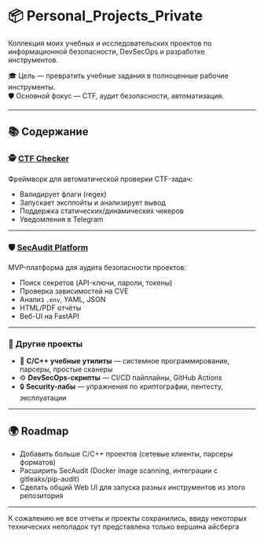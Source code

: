 # 📦 Personal_Projects_Private

Коллекция моих учебных и исследовательских проектов по информационной безопасности, DevSecOps и разработке инструментов.

🎓 Цель — превратить учебные задания в полноценные рабочие инструменты.  
🛡 Основной фокус — CTF, аудит безопасности, автоматизация.  

---

## 📚 Содержание

### 🕵️ [CTF Checker](./CTF-Checker)
Фреймворк для автоматической проверки CTF-задач:  
- Валидирует флаги (regex)  
- Запускает эксплойты и анализирует вывод  
- Поддержка статических/динамических чекеров  
- Уведомления в Telegram  

---

### 🛡️ [SecAudit Platform](./SecAudit-Platform)
MVP-платформа для аудита безопасности проектов:  
- Поиск секретов (API-ключи, пароли, токены)  
- Проверка зависимостей на CVE  
- Анализ `.env`, YAML, JSON  
- HTML/PDF отчёты  
- Веб-UI на FastAPI  

---

### 📂 Другие проекты
- 🧩 **C/C++ учебные утилиты** — системное программирование, парсеры, простые сканеры  
- ⚙️ **DevSecOps-скрипты** — CI/CD пайплайны, GitHub Actions  
- 🔒 **Security-лабы** — упражнения по криптографии, пентесту, эксплуатации  

---

## 🌍 Roadmap
- Добавить больше C/C++ проектов (сетевые клиенты, парсеры форматов)  
- Расширить SecAudit (Docker image scanning, интеграции с gitleaks/pip-audit)  
- Сделать общий Web UI для запуска разных инструментов из этого репозитория  

---

К сожалению не все отчеты и проекты сохранились, ввиду некоторых технических неполадок тут представлена только вершина айсберга
